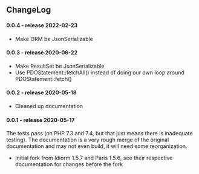 ChangeLog
---------

#### 0.0.4 - release 2022-02-23

* Make ORM be JsonSerializable

#### 0.0.3 - release 2020-06-22

* Make ResultSet be JsonSerializable
* Use PDOStatement::fetchAll() instead of doing our own loop around
  PDOStatement::fetch()

#### 0.0.2 - release 2020-05-18

* Cleaned up documentation

#### 0.0.1 - release 2020-05-17

The tests pass (on PHP 7.3 and 7.4, but that just means there is inadequate
testing). The documentation is a very rough merge of the original
documentation and may not even build, it will need some reorganization.

* Initial fork from Idiorm 1.5.7 and Paris 1.5.6, see their respective
  documentation for changes before the fork

